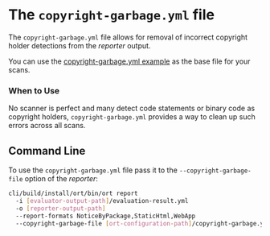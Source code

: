 # The `copyright-garbage.yml` file

The `copyright-garbage.yml` file allows for removal of incorrect copyright holder detections from the _reporter_ output.

You can use the [copyright-garbage.yml example](./examples/copyright-garbage.yml) as the base file for your scans.

### When to Use

No scanner is perfect and many detect code statements or binary code as copyright holders,
`copyright-garbage.yml` provides a way to clean up such errors across all scans.

## Command Line

To use the `copyright-garbage.yml` file pass it to the `--copyright-garbage-file` option of the _reporter_:

```bash
cli/build/install/ort/bin/ort report
  -i [evaluator-output-path]/evaluation-result.yml
  -o [reporter-output-path]
  --report-formats NoticeByPackage,StaticHtml,WebApp
  --copyright-garbage-file [ort-configuration-path]/copyright-garbage.yml
```